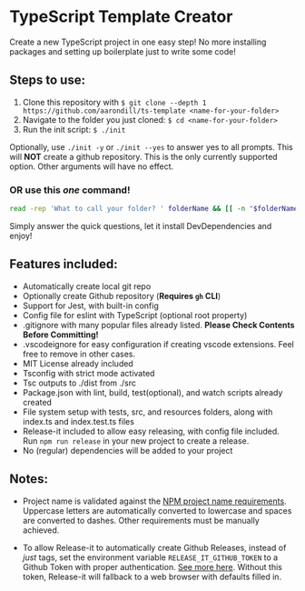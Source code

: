 # TypeScript Template Creator

Create a new TypeScript project in one easy step! No more installing packages and setting up boilerplate just to write some code!

## Steps to use:

1. Clone this repository with `$ git clone --depth 1 https://github.com/aarondill/ts-template <name-for-your-folder>`
2. Navigate to the folder you just cloned: `$ cd <name-for-your-folder>`
3. Run the init script: `$ ./init`

Optionally, use `./init -y` or `./init --yes` to answer yes to all prompts. This will **NOT** create a github repository.
This is the only currently supported option. Other arguments will have no effect.

### OR use this _one_ command!

```bash
read -rep 'What to call your folder? ' folderName && [[ -n "$folderName" ]] && git clone --depth 1 https://github.com/aarondill/ts-template "$folderName" && cd "$folderName" && ./init
```

Simply answer the quick questions, let it install DevDependencies and enjoy!

## Features included:

- Automatically create local git repo
- Optionally create Github repository (**Requires `gh` CLI**)
- Support for Jest, with built-in config
- Config file for eslint with TypeScript (optional root property)
- .gitignore with many popular files already listed. **Please Check Contents Before Committing!**
- .vscodeignore for easy configuration if creating vscode extensions. Feel free to remove in other cases.
- MIT License already included
- Tsconfig with strict mode activated
- Tsc outputs to ./dist from ./src
- Package.json with lint, build, test(optional), and watch scripts already created
- File system setup with tests, src, and resources folders, along with index.ts and index.test.ts files
- Release-it included to allow easy releasing, with config file included. Run `npm run release` in your new project to create a release.
- No (regular) dependencies will be added to your project

## Notes:

- Project name is validated against the [NPM project name requirements](https://docs.npmjs.com/cli/v9/configuring-npm/package-json#name). Uppercase letters are automatically converted to lowercase and spaces are converted to dashes. Other requirements must be manually achieved.

- To allow Release-it to automatically create Github Releases, instead of _just_ tags, set the environment variable `RELEASE_IT_GITHUB_TOKEN` to a Github Token with proper authentication. [See more here](<https://github.com/release-it/release-it/blob/master/docs/github-releases.md#automated:~:text=Obtain%20a%20personal%20access%20token%20(release%2Dit%20only%20needs%20%22repo%22%20access%3B%20no%20%22admin%22%20or%20other%20scopes).>). Without this token, Release-it will fallback to a web browser with defaults filled in.
